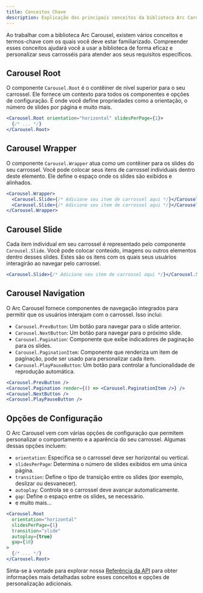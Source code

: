 ```yaml
---
title: Conceitos Chave
description: Explicação dos principais conceitos da biblioteca Arc Carousel.
---
```


Ao trabalhar com a biblioteca Arc Carousel, existem vários conceitos e termos-chave com os quais você deve estar familiarizado. Compreender esses conceitos ajudará você a usar a biblioteca de forma eficaz e personalizar seus carrosséis para atender aos seus requisitos específicos.

## Carousel Root

O componente `Carousel.Root` é o contêiner de nível superior para o seu carrossel. Ele fornece um contexto para todos os componentes e opções de configuração. É onde você define propriedades como a orientação, o número de slides por página e muito mais.

```jsx
<Carousel.Root orientation="horizontal" slidesPerPage={1}>
  {/* ... */}
</Carousel.Root>
```

## Carousel Wrapper

O componente `Carousel.Wrapper` atua como um contêiner para os slides do seu carrossel. Você pode colocar seus itens de carrossel individuais dentro deste elemento. Ele define o espaço onde os slides são exibidos e alinhados.

```jsx
<Carousel.Wrapper>
  <Carousel.Slide>{/* Adicione seu item de carrossel aqui */}</Carousel.Slide>
  <Carousel.Slide>{/* Adicione seu item de carrossel aqui */}</Carousel.Slide>
</Carousel.Wrapper>
```

## Carousel Slide

Cada item individual em seu carrossel é representado pelo componente `Carousel.Slide`. Você pode colocar conteúdo, imagens ou outros elementos dentro desses slides. Estes são os itens com os quais seus usuários interagirão ao navegar pelo carrossel.

```jsx
<Carousel.Slide>{/* Adicione seu item de carrossel aqui */}</Carousel.Slide>
```

## Carousel Navigation

O Arc Carousel fornece componentes de navegação integrados para permitir que os usuários interajam com o carrossel. Isso inclui:

- `Carousel.PrevButton`: Um botão para navegar para o slide anterior.
- `Carousel.NextButton`: Um botão para navegar para o próximo slide.
- `Carousel.Pagination`: Componente que exibe indicadores de paginação para os slides.
- `Carousel.PaginationItem`: Componente que renderiza um item de paginação, pode ser usado para personalizar cada item.
- `Carousel.PlayPauseButton`: Um botão para controlar a funcionalidade de reprodução automática.

```jsx
<Carousel.PrevButton />
<Carousel.Pagination render={() => <Carousel.PaginationItem />} />
<Carousel.NextButton />
<Carousel.PlayPauseButton />
```

## Opções de Configuração

O Arc Carousel vem com várias opções de configuração que permitem personalizar o comportamento e a aparência do seu carrossel. Algumas dessas opções incluem:

- `orientation`: Especifica se o carrossel deve ser horizontal ou vertical.
- `slidesPerPage`: Determina o número de slides exibidos em uma única página.
- `transition`: Define o tipo de transição entre os slides (por exemplo, deslizar ou desvanecer).
- `autoplay`: Controla se o carrossel deve avançar automaticamente.
- `gap`: Define o espaço entre os slides, se necessário.
- e muito mais...

```jsx
<Carousel.Root
  orientation="horizontal"
  slidesPerPage={1}
  transition="slide"
  autoplay={true}
  gap={10}
>
  {/* ... */}
</Carousel.Root>
```

Sinta-se à vontade para explorar nossa [Referência da API](/pt-br/reference/carousel-root/) para obter informações mais detalhadas sobre esses conceitos e opções de personalização adicionais.
